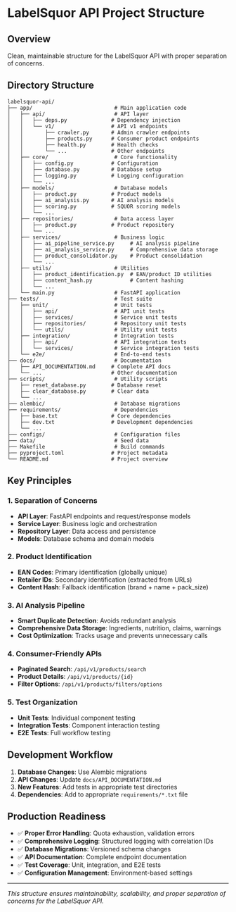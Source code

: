 # LabelSquor API Project Structure

## Overview
Clean, maintainable structure for the LabelSquor API with proper separation of concerns.

## Directory Structure

```
labelsquor-api/
├── app/                          # Main application code
│   ├── api/                      # API layer
│   │   ├── deps.py              # Dependency injection
│   │   └── v1/                  # API v1 endpoints
│   │       ├── crawler.py       # Admin crawler endpoints
│   │       ├── products.py      # Consumer product endpoints
│   │       ├── health.py        # Health checks
│   │       └── ...              # Other endpoints
│   ├── core/                     # Core functionality
│   │   ├── config.py            # Configuration
│   │   ├── database.py          # Database setup
│   │   ├── logging.py           # Logging configuration
│   │   └── ...
│   ├── models/                   # Database models
│   │   ├── product.py           # Product models
│   │   ├── ai_analysis.py       # AI analysis models
│   │   ├── scoring.py           # SQUOR scoring models
│   │   └── ...
│   ├── repositories/             # Data access layer
│   │   ├── product.py           # Product repository
│   │   └── ...
│   ├── services/                 # Business logic
│   │   ├── ai_pipeline_service.py     # AI analysis pipeline
│   │   ├── ai_analysis_service.py     # Comprehensive data storage
│   │   ├── product_consolidator.py    # Product consolidation
│   │   └── ...
│   ├── utils/                    # Utilities
│   │   ├── product_identification.py  # EAN/product ID utilities
│   │   ├── content_hash.py            # Content hashing
│   │   └── ...
│   └── main.py                   # FastAPI application
├── tests/                        # Test suite
│   ├── unit/                     # Unit tests
│   │   ├── api/                  # API unit tests
│   │   ├── services/             # Service unit tests
│   │   ├── repositories/         # Repository unit tests
│   │   └── utils/                # Utility unit tests
│   ├── integration/              # Integration tests
│   │   ├── api/                  # API integration tests
│   │   └── services/             # Service integration tests
│   └── e2e/                      # End-to-end tests
├── docs/                         # Documentation
│   ├── API_DOCUMENTATION.md     # Complete API docs
│   └── ...                      # Other documentation
├── scripts/                      # Utility scripts
│   ├── reset_database.py        # Database reset
│   ├── clear_database.py        # Clear data
│   └── ...
├── alembic/                      # Database migrations
├── requirements/                 # Dependencies
│   ├── base.txt                 # Core dependencies
│   ├── dev.txt                  # Development dependencies
│   └── ...
├── configs/                      # Configuration files
├── data/                         # Seed data
├── Makefile                      # Build commands
├── pyproject.toml               # Project metadata
└── README.md                    # Project overview
```

## Key Principles

### 1. **Separation of Concerns**
- **API Layer**: FastAPI endpoints and request/response models
- **Service Layer**: Business logic and orchestration
- **Repository Layer**: Data access and persistence
- **Models**: Database schema and domain models

### 2. **Product Identification**
- **EAN Codes**: Primary identification (globally unique)
- **Retailer IDs**: Secondary identification (extracted from URLs)
- **Content Hash**: Fallback identification (brand + name + pack_size)

### 3. **AI Analysis Pipeline**
- **Smart Duplicate Detection**: Avoids redundant analysis
- **Comprehensive Data Storage**: Ingredients, nutrition, claims, warnings
- **Cost Optimization**: Tracks usage and prevents unnecessary calls

### 4. **Consumer-Friendly APIs**
- **Paginated Search**: `/api/v1/products/search`
- **Product Details**: `/api/v1/products/{id}`
- **Filter Options**: `/api/v1/products/filters/options`

### 5. **Test Organization**
- **Unit Tests**: Individual component testing
- **Integration Tests**: Component interaction testing
- **E2E Tests**: Full workflow testing

## Development Workflow

1. **Database Changes**: Use Alembic migrations
2. **API Changes**: Update `docs/API_DOCUMENTATION.md`
3. **New Features**: Add tests in appropriate test directories
4. **Dependencies**: Add to appropriate `requirements/*.txt` file

## Production Readiness

- ✅ **Proper Error Handling**: Quota exhaustion, validation errors
- ✅ **Comprehensive Logging**: Structured logging with correlation IDs
- ✅ **Database Migrations**: Versioned schema changes
- ✅ **API Documentation**: Complete endpoint documentation
- ✅ **Test Coverage**: Unit, integration, and E2E tests
- ✅ **Configuration Management**: Environment-based settings

---

*This structure ensures maintainability, scalability, and proper separation of concerns for the LabelSquor API.*
